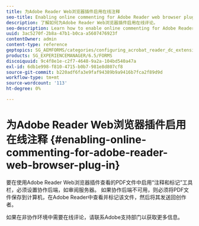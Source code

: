 ```yaml
---
title: 为Adobe Reader Web浏览器插件启用在线注释
seo-title: Enabling online commenting for Adobe Reader web browser plug-in
description: 了解如何为Adobe Reader Web浏览器插件启用在线评论。
seo-description: Learn how to enable online commenting for Adobe Reader web browser plug-in.
uuid: 3ac5270f-2b8a-47b1-b0ca-a5607476923f
contentOwner: admin
content-type: reference
geptopics: SG_AEMFORMS/categories/configuring_acrobat_reader_dc_extensions
products: SG_EXPERIENCEMANAGER/6.5/FORMS
discoiquuid: 9c4f8e1e-c2f7-4648-9a2a-104bd540a47a
exl-id: 6db1e998-f810-4715-b0b7-981e8d807cf8
source-git-commit: b220adf6fa3e9faf94389b9a9416b7fca2f89d9d
workflow-type: tm+mt
source-wordcount: '113'
ht-degree: 0%

---
```


# 为Adobe Reader Web浏览器插件启用在线注释 {#enabling-online-commenting-for-adobe-reader-web-browser-plug-in}

要在使用Adobe Reader Web浏览器插件查看的PDF文件中启用“注释和标记”工具栏，必须设置协作后端，如审阅服务器。 如果协作后端不可用，则必须将PDF文件保存到计算机，在Adobe Reader中查看并标记该文件，然后将其发送回创作者。

如果在非协作环境中需要在线评论，请联系Adobe支持部门以获取更多信息。
